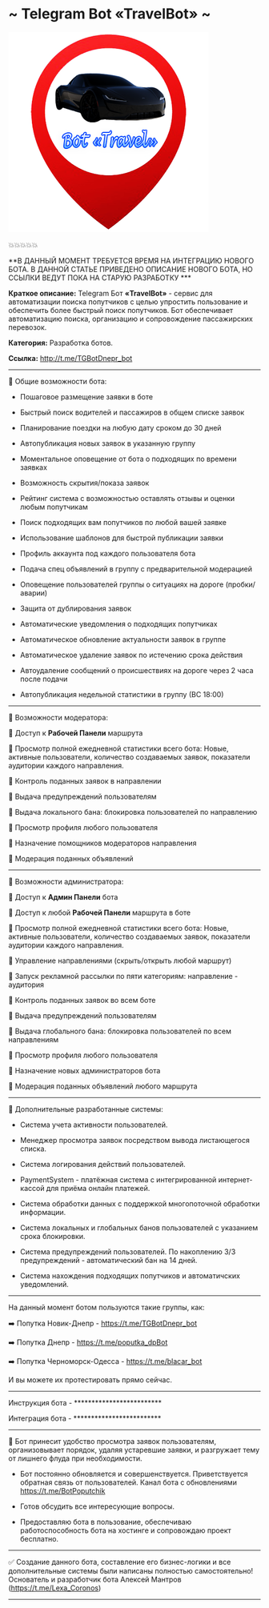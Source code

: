 # ~ Telegram Bot «TravelBot» ~

![screen](https://github.com/LexaCoronos/TGBotDnepr/blob/master/img/BotTravel.png)


💥💥💥💥💥

**В ДАННЫЙ МОМЕНТ ТРЕБУЕТСЯ ВРЕМЯ НА ИНТЕГРАЦИЮ НОВОГО БОТА. В ДАННОЙ СТАТЬЕ ПРИВЕДЕНО ОПИСАНИЕ НОВОГО БОТА, НО ССЫЛКИ ВЕДУТ ПОКА НА СТАРУЮ РАЗРАБОТКУ ***

**Краткое описание:** Telegram Бот **«TravelBot»** - сервис для автоматизации поиска попутчиков с целью упростить пользование и обеспечить более быстрый поиск попутчиков. Бот обеспечивает автоматизацию поиска, организацию и сопровождение пассажирских перевозок.

**Категория:** Разработка ботов.

**Ссылка:** http://t.me/TGBotDnepr_bot

-----------------------------------

🔻 Общие возможности бота: 

   - Пошаговое размещение заявки в боте

   - Быстрый поиск водителей и пассажиров в общем списке заявок

   - Планирование поездки на любую дату сроком до 30 дней 

   - Автопубликация новых заявок в указанную группу

   - Моментальное оповещение от бота о подходящих по времени заявках

   - Возможность скрытия/показа заявок

   - Рейтинг система с возможностью оставлять отзывы и оценки любым попутчикам

   - Поиск подходящих вам попутчиков по любой вашей заявке

   - Использование шаблонов для быстрой публикации заявки 

   - Профиль аккаунта под каждого пользователя бота

   - Подача спец объявлений в группу с предварительной модерацией

   - Оповещение пользователей группы о ситуациях на дороге (пробки/аварии)

   - Защита от дублирования заявок

   - Автоматические уведомления о подходящих попутчиках

   - Автоматическое обновление актуальности заявок в группе

   - Автоматическое удаление заявок по истечению срока действия

   - Автоудаление сообщений о происшествиях на дороге через 2 часа после подачи

   - Автопубликация недельной статистики в группу (ВС 18:00)

-----------------------------------

🔻 Возможности модератора:

🔹 Доступ к **Рабочей Панели** маршрута

🔹 Просмотр полной ежедневной статистики всего бота:
Новые, активные пользователи, количество создаваемых заявок, показатели аудитории каждого направления.

🔹 Контроль поданных заявок в направлении

🔹 Выдача предупреждений пользователям

🔹 Выдача локального бана: блокировка пользователей по направлению

🔹 Просмотр профиля любого пользователя

🔹 Назначение помощников модераторов направления

🔹 Модерация поданных объявлений

-----------------------------------

🔻 Возможности администратора:

🔸 Доступ к **Админ Панели** бота

🔸 Доступ к любой **Рабочей Панели** маршрута в боте

🔸 Просмотр полной ежедневной статистики всего бота:
Новые, активные пользователи, количество создаваемых заявок, показатели аудитории каждого направления.

🔸 Управление направлениями (скрыть/открыть любой маршрут)

🔸 Запуск рекламной рассылки по пяти категориям: направление - аудитория

🔸 Контроль поданных заявок во всем боте

🔸 Выдача предупреждений пользователям

🔸 Выдача глобального бана: блокировка пользователей по всем направлениям

🔸 Просмотр профиля любого пользователя

🔸 Назначение новых администраторов бота

🔸 Модерация поданных объявлений любого маршрута

-----------------------------------

🔻 Дополнительные разработанные системы: 

   - Система учета активности пользователей.
   
   - Менеджер просмотра заявок посредством вывода листающегося списка.
   
   - Система логирования действий пользователей.
   
   - PaymentSystem - платёжная система с интегрированной интернет-кассой для приёма онлайн платежей.
   
   - Система обработки данных с поддержкой многопоточной обработки информации.
   
   - Система локальных и глобальных банов пользователей с указанием срока блокировки.
   
   - Система предупреждений пользователей. По накоплению 3/3 предупреждений - автоматический бан на 14 дней.
   
   - Система нахождения подходящих попутчиков и автоматичских уведомлений.

-----------------------------------

На данный момент ботом пользуются такие группы, как:

➡️ Попутка Новик-Днепр - https://t.me/TGBotDnepr_bot

➡️ Попутка Днепр - https://t.me/poputka_dpBot

➡️ Попутка Черноморск-Одесса - https://t.me/blacar_bot

И вы можете их протестировать прямо сейчас.

-----------------------------------

Инструкция бота - *************************

Интеграция бота - *************************

-----------------------------------

🔻 Бот принесит удобство просмотра заявок пользователям, организовывает порядок, удаляя устаревшие заявки, и разгружает тему от лишнего флуда при необходимости.

   - Бот постоянно обновляется и совершенствуется. Приветствуется обратная связь от пользователей. Канал бота с обновлениями https://t.me/BotPoputchik

   - Готов обсудить все интересующие вопросы.

   - Предоставляю бота в пользование, обеспечиваю работоспособность бота на хостинге и сопровождаю проект бесплатно.

-----------------------------------

✅ Создание данного бота, составление его бизнес-логики и все дополнительные системы были написаны полностью самостоятельно!
Основатель и разработчик бота Алексей Мантров (https://t.me/Lexa_Coronos)

-----------------------------------
